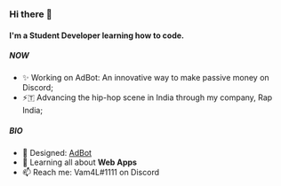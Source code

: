 ### Hi there 👋

#### I'm a Student Developer learning how to code.

##### NOW

- ✨ Working on AdBot: An innovative way to make passive money on Discord;
- ⚡🇹 Advancing the hip-hop scene in India through my company, Rap India;

##### BIO

- 🌱 Designed: [AdBot](https://discord.com/api/oauth2/authorize?client_id=925544021546393623&permissions=8&scope=bot)
- 🔭 Learning all about **Web Apps**
- 📫 Reach me: Vam4L#1111 on Discord
<!--
**vamshiravula/vamshiravula** is a ✨ _special_ ✨ repository because its `README.md` (this file) appears on your GitHub profile.

Here are some ideas to get you started:

- 🔭 I’m currently working on ...
- 🌱 I’m currently learning ...
- 👯 I’m looking to collaborate on ...
- 🤔 I’m looking for help with ...
- 💬 Ask me about ...
- 📫 How to reach me: ...
- 😄 Pronouns: ...
- ⚡ Fun fact: ...
-->
